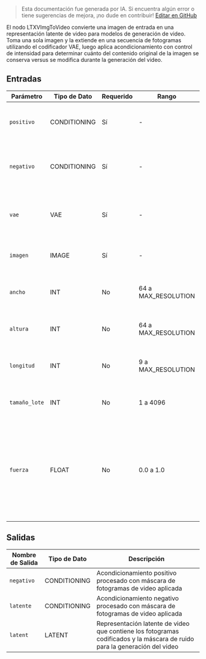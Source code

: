 > Esta documentación fue generada por IA. Si encuentra algún error o tiene sugerencias de mejora, ¡no dude en contribuir! [Editar en GitHub](https://github.com/Comfy-Org/embedded-docs/blob/main/comfyui_embedded_docs/docs/LTXVImgToVideo/es.md)

El nodo LTXVImgToVideo convierte una imagen de entrada en una representación latente de video para modelos de generación de video. Toma una sola imagen y la extiende en una secuencia de fotogramas utilizando el codificador VAE, luego aplica acondicionamiento con control de intensidad para determinar cuánto del contenido original de la imagen se conserva versus se modifica durante la generación del video.

## Entradas

| Parámetro | Tipo de Dato | Requerido | Rango | Descripción |
|-----------|-----------|----------|-------|-------------|
| `positivo` | CONDITIONING | Sí | - | Prompts de acondicionamiento positivo para guiar la generación del video |
| `negativo` | CONDITIONING | Sí | - | Prompts de acondicionamiento negativo para evitar ciertos elementos en el video |
| `vae` | VAE | Sí | - | Modelo VAE utilizado para codificar la imagen de entrada en el espacio latente |
| `imagen` | IMAGE | Sí | - | Imagen de entrada que se convertirá en fotogramas de video |
| `ancho` | INT | No | 64 a MAX_RESOLUTION | Ancho del video de salida en píxeles (por defecto: 768, paso: 32) |
| `altura` | INT | No | 64 a MAX_RESOLUTION | Alto del video de salida en píxeles (por defecto: 512, paso: 32) |
| `longitud` | INT | No | 9 a MAX_RESOLUTION | Número de fotogramas en el video generado (por defecto: 97, paso: 8) |
| `tamaño_lote` | INT | No | 1 a 4096 | Número de videos a generar simultáneamente (por defecto: 1) |
| `fuerza` | FLOAT | No | 0.0 a 1.0 | Control sobre cuánto se modifica la imagen original durante la generación del video, donde 1.0 preserva la mayor parte del contenido original y 0.0 permite la máxima modificación (por defecto: 1.0) |

## Salidas

| Nombre de Salida | Tipo de Dato | Descripción |
|-------------|-----------|-------------|
| `negativo` | CONDITIONING | Acondicionamiento positivo procesado con máscara de fotogramas de video aplicada |
| `latente` | CONDITIONING | Acondicionamiento negativo procesado con máscara de fotogramas de video aplicada |
| `latent` | LATENT | Representación latente de video que contiene los fotogramas codificados y la máscara de ruido para la generación del video |
